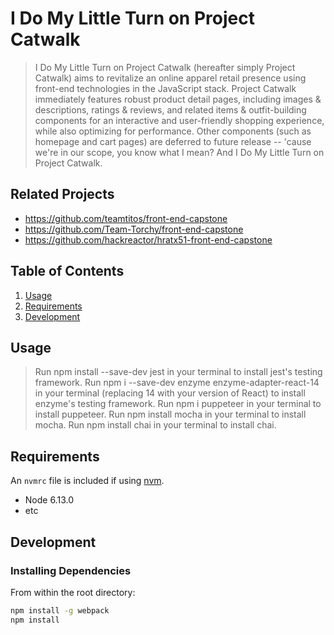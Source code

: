 # I Do My Little Turn on Project Catwalk

> I Do My Little Turn on Project Catwalk (hereafter simply Project Catwalk) aims to revitalize an online apparel retail presence using front-end technologies in the JavaScript stack. Project Catwalk immediately features robust product detail pages, including images & descriptions, ratings & reviews, and related items & outfit-building components for an interactive and user-friendly shopping experience, while also optimizing for performance. Other components (such as homepage and cart pages) are deferred to future release -- 'cause we're in our scope, you know what I mean? And I Do My Little Turn on Project Catwalk.

## Related Projects

  - https://github.com/teamtitos/front-end-capstone
  - https://github.com/Team-Torchy/front-end-capstone
  - https://github.com/hackreactor/hratx51-front-end-capstone

## Table of Contents

1. [Usage](#Usage)
1. [Requirements](#requirements)
1. [Development](#development)

## Usage

> Run npm install --save-dev jest in your terminal to install jest's testing framework.
> Run npm i --save-dev enzyme enzyme-adapter-react-14 in your terminal (replacing 14 with your version of React) to install enzyme's testing framework.
> Run npm i puppeteer in your terminal to install puppeteer.
> Run npm install mocha in your terminal to install mocha.
> Run npm install chai in your terminal to install chai.

## Requirements

An `nvmrc` file is included if using [nvm](https://github.com/creationix/nvm).

- Node 6.13.0
- etc

## Development

### Installing Dependencies

From within the root directory:

```sh
npm install -g webpack
npm install
```


